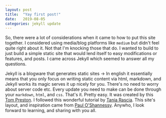 ```yaml
---
layout: post
title:  "Yay first post!"
date:   2019-08-05
categories: jekyll update
---
```


So, there were a lot of considerations when it came to how to put this site together. I considered using media/blog platforms like `medium` but didn't feel quite right about it. Not that I'm knocking those that do. I wanted to build to just build a simple static site that would lend itself to easy modifications or features, and posts. I came across Jekyll which seemed to answer all my questions. 

Jekyll is a blogware that generates static sites -> In english it essentially means that you only focus on writing static content via html, markdown, and Jekyll works its magic serves it up nicely for you. There's no need to worry about server code etc. Every update you need to make can be done through your `markdown`, `html`, and `css`. That's it. Pretty easy. It was created by this [Tom Preston][tom-preston]. I followed this wonderful tutorial by [Tania Rascia][tania-rascia].
This site's layout, and inspiration came from [Paul O'Shannessy][zpao]. Anywho, I look forward to learning, and sharing with you all. 

[tania-rascia]: https://www.taniarascia.com/make-a-static-website-with-jekyll/
[tom-preston]: https://en.wikipedia.org/wiki/Tom_Preston-Werner
[zpao]: https://zpao.com/